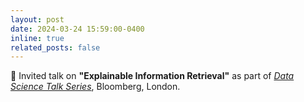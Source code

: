 ```yaml
---
layout: post
date: 2024-03-24 15:59:00-0400
inline: true
related_posts: false
---
```


🎤  Invited talk on **"Explainable Information Retrieval"** as part of [*Data Science Talk Series*](https://x.com/TechAtBloomberg), Bloomberg, London.
